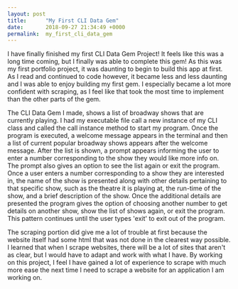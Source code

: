 ```yaml
---
layout: post
title:      "My First CLI Data Gem"
date:       2018-09-27 21:34:49 +0000
permalink:  my_first_cli_data_gem
---
```



I have finally finished my first CLI Data Gem Project! It feels like this was a long time coming, but I finally was able to complete this gem! As this was my first portfolio project, it was daunting to begin to build this app at first. As I read and continued to code however, it became less and less daunting and I was able to enjoy building my first gem. I especially became a lot more confident with scraping, as I feel like that took the most time to implement than the other parts of the gem. 

The CLI Data Gem I made, shows a list of broadway shows that are currently playing. I had my executable file call a new instance of my CLI class and called the call instance method to start my program. Once the program is executed, a welcome message appears in the terminal and then a list of current popular broadway shows appears after the welcome message. After the list is shown, a prompt appears informing the user to enter a number corresponding to the show they would like more info on. The prompt also gives an option to see the list again or exit the program. Once a user enters a number corresponding to a show they are interested in, the name of the show is presented along with other details pertaining to that specific show, such as the theatre it is playing at, the run-time of the show, and a brief description of the show. Once the additional details are presented the program gives the option of choosing another number to get details on another show, show the list of shows again, or exit the program. This pattern continues until the user types 'exit' to exit out of the program.

The scraping portion did give me a lot of trouble at first because the website itself had some html that was not done in the clearest way possible. I learned that when I scrape websites, there will be a lot of sites that aren't as clear, but I would have to adapt and work with what I have. By working on this project, I feel I have gained a lot of experience to scrape with much more ease the next time I need to scrape a website for an application I am working on.
